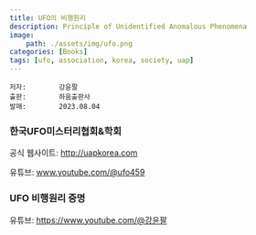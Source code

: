 ```yaml
---
title: UFO의 비행원리
description: Principle of Unidentified Anomalous Phenomena
image:
    path: ./assets/img/ufo.png
categories: [Books]
tags: [ufo, association, korea, society, uap]
---
```

    저자:        강윤팔
    출판:        하움출판사
    발매:        2023.08.04


### 한국UFO미스터리협회&학회

공식 웹사이트: <a href="http://uapkorea.com">http://uapkorea.com</a>

유튜브: <a href="www.youtube.com/@ufo459">www.youtube.com/@ufo459</a>


### UFO 비행원리 증명

유튜브: <a href="https://www.youtube.com/@%EA%B0%95%EC%9C%A4%ED%8C%94">https://www.youtube.com/@강윤팔</a>




<script src="https://giscus.app/client.js"
        data-repo="leseunivers/leseunivers.github.io"
        data-repo-id="R_kgDON1pfcA"
        data-category="General"
        data-category-id="DIC_kwDON1pfcM4Cm-vZ"
        data-mapping="pathname"
        data-strict="0"
        data-reactions-enabled="1"
        data-emit-metadata="0"
        data-input-position="bottom"
        data-theme="preferred_color_scheme"
        data-lang="en"
        crossorigin="anonymous"
        async>
</script>